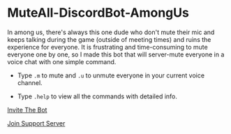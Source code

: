 # MuteAll-DiscordBot-AmongUs

In among us, there's always this one dude who don't mute their mic and keeps talking during the game (outside of meeting times) and ruins the experience for everyone. It is frustrating and time-consuming to mute everyone one by one, so I made this bot that will server-mute everyone in a voice chat with one simple command.
  
  - Type ```.m``` to mute and ```.u``` to unmute everyone in your current voice channel.
  
  - Type ```.help``` to view all the commands with detailed info.

[Invite The Bot](https://discord.com/oauth2/authorize?client_id=757369495953342593&scope=bot&permissions=4201472)

[Join Support Server](https://discord.com/invite/Jxv66vm)
